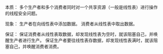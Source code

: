 本质：
多个生产者和多个消费者同时对一个共享资源（一般是线性表）进行操作的线程安全问题。

现象：
生产者在向线性表中添加数据。
消费者从线性表中取出数据。

保证：
保证消费者从线性表取数据，却发现线性表为空时，就该阻塞自己，并唤醒生产者进行生产。
保证生产者要往线性表存数据，却发现线性表满时，就该阻塞自己，并唤醒消费者消费。